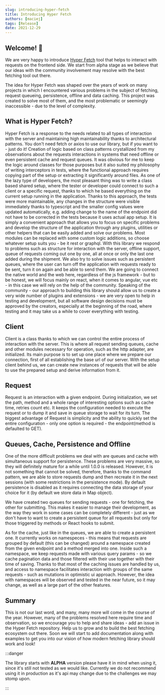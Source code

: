 ```yaml
---
slug: introducing-hyper-fetch
title: Introducing Hyper Fetch
authors: [maciej]
tags: [Release]
date: 2021-12-29
---
```


## Welcome! 👋

We are very happy to introduce [Hyper Fetch](https://github.com/BetterTyped/hyper-fetch) tool that helps to interact
with requests on the frontend side. We start from alpha stage as we believe that our ideas with the community
involvement may resolve with the best fetching tool out there.

The idea for Hyper Fetch was shaped over the years of work on many projects in which I encountered various problems in
the subject of fetching, request queueing, persistence, offline and data caching. This project was created to solve most
of them, and the most problematic or seemingly inaccessible - due to the level of complexity.

<!--truncate-->

## What is Hyper Fetch?

Hyper Fetch is a response to the needs related to all types of interaction with the server and maintaining high
maintainability thanks to architectural patterns. You don't need fetch or axios to use our library, but if you want to -
just do it! Creation of logic based on class patterns crystallized from my observations about the requests interactions
in systems that need offline or even persistent cache and request queues. It was obvious for me to keep the logic around
classes for those purposes but it also suited my philosophy of writing interceptors in tests, where the functional
approach requires copying part of the setup or extracting it significantly around files. As one of the lazy type of
developers, the most pleasant thing was to write a class based shared setup, where the tester or developer could connect
to such a client or a specific request, thanks to which he based everything on the current setup running in the
application. Thanks to this approach, the tests were more maintainable, any changes in the structure were visible
immediately thanks to typescript and the smaller config values were updated automatically, e.g. adding change to the
name of the endpoint did not have to be corrected in the tests because it uses actual app setup. It is simply a
convenient approach that allows you to focus on specific problems and develop the structure of the application through
any plugins, utilities or other helpers that can be easily added and solve our problems. Most modules can be replaced
with some custom logic additions, so choose whatever setup suits you - be it rest or graphql. With this library we
respond to problems such as structure for interaction with the server, offline support, queue of requests coming out one
by one, all at once or only the last one added during the shipment. We also try to solve issues such as persistent
queues, where the user can turn off the application with requests ready to be sent, turn it on again and be able to send
them. We are going to connect the native world and the web here, regardless of the js framework - but to be honest, we
will focus mainly on react, when it comes to angular, vue etc - in this case we will rely on the help of the community.
Speaking of the community - our approach to building this library should allow us to create a very wide number of
plugins and extensions - we are very open to help in testing and development, but all software design decisions must be
approved by the creators, especially at the beginning of the road, where testing and it may take us a while to cover
everything with testing.

## Client

Client is a class thanks to which we can control the entire process of interaction with the server. This is where all
request sending queues, cache and other modules necessary for operation, such as the http adapter, are initialized. Its
main purpose is to set up one place where we prepare our connection, first of all establishing the base url of our
server. With the setup client behind us, we can create new instances of requests that will be able to use the prepared
setup and derive information from it.

## Request

Request is an interaction with a given endpoint. During initialization, we set the path, method and a whole range of
interesting options such as cache time, retries count etc. It keeps the configuration needed to execute the request or
to dump it and save in queue storage to wait for its turn. The biggest advantage of Request is simplicity and the
ability to quickly set the entire configuration - only one option is required - the endpoint(method is defaulted to
GET).

## Queues, Cache, Persistence and Offline

One of the more difficult problems we deal with are queues and cache with simultaneous support for persistence. These
problems are very massive, so they will definitely mature for a while until 1.0.0 is released. However, it is not
something that cannot be solved, therefore, thanks to the command pattern, we are able to store requests dump and then
recreate it in the next sessions (with some restrictions in the persistence mode). By default persistence is disabled as
it requires connecting the data storage of your choice for it (by default we store data in Map object).

We have created two queues for sending requests - one for fetching, the other for submitting. This makes it easier to
manage their development, as the way they work in some cases can be completely different - just as we don't have to want
to create a persistent queue for all requests but only for those triggered by methods or React hooks to submit.

As for the cache, just like in the queues, we are able to create a persistent one. It currently works on namespeces -
this means that requests are grouped by default (this can be changed) around a namespace created from the given endpoint
and a method merged into one. Inside such a namespace, we keep requests made with various query params - so we cache
pagination data and those filtered with their use together with their time of saving. Thanks to that most of the caching
issues are handled by us, and access to namespace facilitates interaction with groups of the same requests - such as
mutations in optimistic ui approach. However, the idea with namespaces will be observed and tested in the near future,
so it may change, as well as a large part of the other features.

## Summary

This is not our last word, and many, many more will come in the course of the year. However, many of the problems
resolved here require time and observation, so we encourage you to help and share ideas - add an issue in the Hyper
Fetch repository. Help us to grow and to build the best fetching ecosystem out there. Soon we will start to add
documentation along with examples to get you into our vision of how modern fetching library should work and look!

:::danger

The library starts with **ALPHA** version please have it in mind when using it, since it's still not tested as we would
like. Currently we do not recommend using it in production as it's api may change due to the challenges we may stomp
upon.

:::
